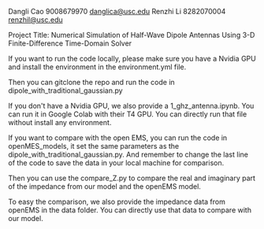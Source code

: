 Dangli Cao 9008679970 danglica@usc.edu
Renzhi Li  8282070004 renzhil@usc.edu

Project Title: Numerical Simulation of Half-Wave Dipole Antennas Using 3-D Finite-Difference Time-Domain Solver

If you want to run the code locally, please make sure you have a Nvidia GPU and install the environment in the environment.yml file.

Then you can gitclone the repo and run the code in dipole_with_traditional_gaussian.py

If you don't have a Nvidia GPU, we also provide a 1_ghz_antenna.ipynb. You can run it in Google Colab with their T4 GPU. You can directly run that file without install any environment.

If you want to compare with the open EMS, you can run the code in openMES_models, it set the same parameters as the dipole_with_traditional_gaussian.py. And remember to change the last line of the code to save the data in your local machine for comparison.

Then you can use the compare_Z.py to compare the real and imaginary part of the impedance from our model and the openEMS model.

To easy the comparison, we also provide the impedance data from openEMS in the data folder. You can directly use that data to compare with our model.